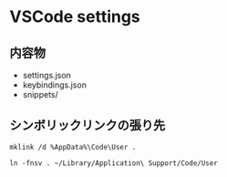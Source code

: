 # VSCode settings

## 内容物

- settings.json
- keybindings.json
- snippets/


## シンボリックリンクの張り先

```
mklink /d %AppData%\Code\User .
```

```
ln -fnsv . ~/Library/Application\ Support/Code/User
```
